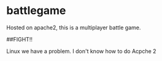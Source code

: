 # battlegame
Hosted on apache2, this is a multiplayer battle game.

##FIGHT!!

Linux we have a problem.
I don't know how to do Acpche 2
